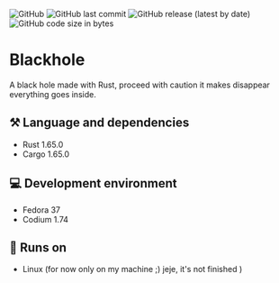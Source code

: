 ![GitHub](https://img.shields.io/github/license/ruben69695/blackhole?color=purple)
![GitHub last commit](https://img.shields.io/github/last-commit/ruben69695/blackhole)
![GitHub release (latest by date)](https://img.shields.io/github/v/release/ruben69695/blackhole?color=purple)
![GitHub code size in bytes](https://img.shields.io/github/languages/code-size/ruben69695/blackhole?color=purple)

# Blackhole
A black hole made with Rust, proceed with caution it makes disappear everything goes inside.

## ⚒️ Language and dependencies
- Rust 1.65.0
- Cargo 1.65.0

## 💻 Development environment
- Fedora 37
- Codium 1.74

## 🚀 Runs on
- Linux (for now only on my machine ;) jeje, it's not finished )
